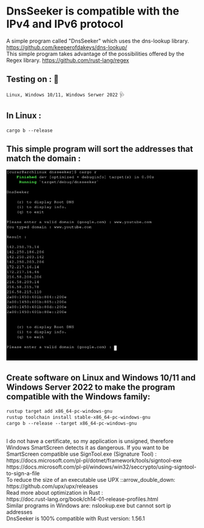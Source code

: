 # DnsSeeker is compatible with the IPv4 and IPv6 protocol
A simple program called "DnsSeeker" which uses the dns-lookup library.
https://github.com/keeperofdakeys/dns-lookup/
<br/>
This simple program takes advantage of the possibilities offered by the Regex library.
https://github.com/rust-lang/regex
## Testing on : :test_tube:
`Linux, Windows 10/11, Windows Serwer 2022`
:stethoscope:
## In Linux :
```
cargo b --release
```
## This simple program will sort the addresses that match the domain :
![GitHub Logo](dnsseeker_inf.png)
<br/>
## Create software on Linux and Windows 10/11 and Windows Server 2022 to make the program compatible with the Windows family:
```
rustup target add x86_64-pc-windows-gnu
rustup toolchain install stable-x86_64-pc-windows-gnu
cargo b --release --target x86_64-pc-windows-gnu
```
<br/>
I do not have a certificate, so my application is unsigned, therefore Windows SmartScreen detects it as dangerous.
If you want to be SmartScreen compatible use SignTool.exe (Signature Tool) :
<br/>
https://docs.microsoft.com/pl-pl/dotnet/framework/tools/signtool-exe
<br/>
https://docs.microsoft.com/pl-pl/windows/win32/seccrypto/using-signtool-to-sign-a-file
<br/>
To reduce the size of an executable use UPX ::arrow_double_down:
<br/>
https://github.com/upx/upx/releases
<br/>
Read more about optimization in Rust :
<br/>
https://doc.rust-lang.org/book/ch14-01-release-profiles.html
<br/>
Similar programs in Windows are: nslookup.exe but cannot sort ip addresses
<br/>
DnsSeeker is 100% compatible with Rust version: 1.56.1
